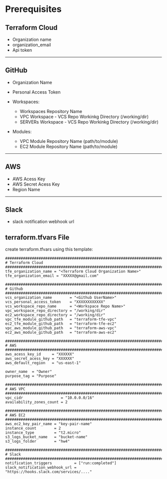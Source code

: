 # Prerequisites

## Terraform Cloud
* Organization name
* organization_email
* Api token
---

## GitHub
* Organization Name
* Personal Access Token
* Workspaces:
    * Workspaces Repository Name
    * VPC Workspace - VCS Repo Workinkg Directory (/working/dir)
    * SERVERs Workspace - VCS Repo Workinkg Directory (/working/dir)
    
* Modules:
    * VPC Module Repository Name (path/to/module)
    * EC2 Module Repository Name (path/to/module)

---

## AWS
* AWS Acess Key 
* AWS Secret Acess Key
* Region Name

---

## Slack
*  slack notification webhook url


## terraform.tfvars File
create terraform.tfvars using this template:
```
##################################################################################
# Terraform Cloud
##################################################################################
tfe_organization_name = "<Terraform Cloud Organization Name>"
tfe_organization_email = "XXXXX@gmail.com"

##################################################################################
# Github
##################################################################################
vcs_organization_name        = "<Github UserName>"
vcs_personal_access_token    = "XXXXXXXXXXXX"
vcs_workspace_repo_name      = "<Workspace Repo Name>"
vpc_workspace_repo_directory = "/working/dir"
ec2_workspace_repo_directory = "/working/dir"
vpc_tfe_module_github_path   = "terraform-tfe-vpc"
ec2_tfe_module_github_path   = "terraform-tfe-ec2"
vpc_aws_module_github_path   = "terraform-aws-vpc"
ec2_aws_module_github_path   = "terraform-aws-ec2"

##################################################################################
# AWS
##################################################################################
aws_acess_key_id     = "XXXXXX"
aws_secret_acess_key = "XXXXXX"
aws_default_region   = "us-east-1"

owner_name  = "Owner"
purpose_tag = "Purpose"

##################################################################################
# AWS VPC
##################################################################################
vpc_cidr                 = "10.0.0.0/16"
availability_zones_count = 2

##################################################################################
# AWS EC2
##################################################################################
aws_ec2_key_pair_name = "key-pair-name"
instance_count        = 2
instance_type         = "t2.micro"
s3_logs_bucket_name   = "bucket-name"
s3_logs_folder        = "hw4"

##################################################################################
# Slack
##################################################################################
notification_triggers          = ["run:completed"]
slack_notification_webhook_url = "https://hooks.slack.com/services/...."
```